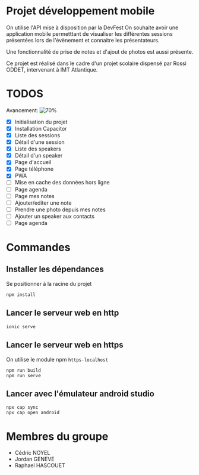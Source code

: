 # Projet développement mobile

On utilise l'API mise à disposition par la DevFest
On souhaite avoir une application mobile permetttant de visualiser les différentes sessions présentées lors de l'évènement et connaitre les présentateurs.

Une fonctionnalité de prise de notes et d'ajout de photos est aussi présente.

Ce projet est réalisé dans le cadre d'un projet scolaire dispensé par Rossi ODDET, intervenant à IMT Atlantique.

# TODOS

Avancement: ![70%](https://progress-bar.dev/70)

- [x] Initialisation du projet
- [x] Installation Capacitor
- [x] Liste des sessions
- [x] Détail d'une session
- [x] Liste des speakers
- [x] Détail d'un speaker
- [x] Page d'accueil
- [x] Page téléphone
- [x] PWA
- [ ] Mise en cache des données hors ligne
- [ ] Page agenda
- [ ] Page mes notes
- [ ] Ajouter/editer une note
- [ ] Prendre une photo depuis mes notes
- [ ] Ajouter un speaker aux contacts
- [ ] Page agenda

# Commandes

## Installer les dépendances

Se positionner à la racine du projet

```
npm install
```

## Lancer le serveur web en http

```
ionic serve
```

## Lancer le serveur web en https

On utilise le module npm `https-localhost`

```
npm run build
npm run serve
```

## Lancer avec l'émulateur android studio

```
npx cap sync
npx cap open android
```

# Membres du groupe

- Cédric NOYEL
- Jordan GENEVE
- Raphael HASCOUET
